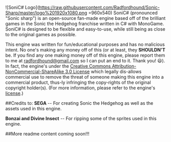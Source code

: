 ![SoniC# Logo](https://raw.githubusercontent.com/Radfordhound/Sonic-Sharp/master/logo%201920x1080.png =960x540)
SoniC# (pronounced "Sonic sharp") is an open-source fan-made engine based off of the brilliant games in the Sonic the Hedgehog franchise written in C# with MonoGame. SoniC# is designed to be flexible and easy-to-use, while still being as close to the original games as possible.

This engine was written for fun/educational purposes and has no malicious intent. No one's making any money off of this (or at least, they **SHOULDN'T** be. If you find any one making money off of this engine, please report them to me at radfordhound@gmail.com so I can put an end to it. Thank you! :smiley:). In fact, the engine's under the [Creative Commons Attribution-NonCommercial-ShareAlike 3.0 License](http://creativecommons.org/licenses/by-nc-sa/3.0/) which legally dis-allows commercial use to remove the threat of someone making this engine into a commercial product, thus-ly infringing the copy-rights of the original copyright holder(s). (For more information, please refer to the engine's [license](https://github.com/Radfordhound/Sonic-Sharp/blob/master/LICENSE.md).)

##Credits to:
**SEGA** -- For creating Sonic the Hedgehog as well as the assets used in this engine.

**Bonzai and Divine Insect** -- For ripping some of the sprites used in this engine.

##More readme content coming soon!!!
